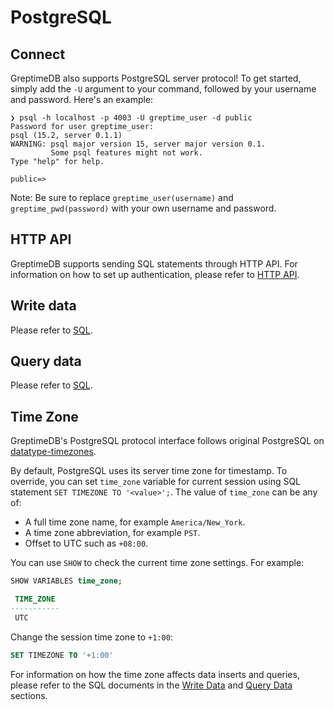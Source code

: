 # PostgreSQL

## Connect

GreptimeDB also supports PostgreSQL server protocol! To get started, simply add the `-U` argument to your command, followed by your username and password. Here's an example:

```shell
❯ psql -h localhost -p 4003 -U greptime_user -d public
Password for user greptime_user:
psql (15.2, server 0.1.1)
WARNING: psql major version 15, server major version 0.1.
         Some psql features might not work.
Type "help" for help.

public=>
```

Note: Be sure to replace `greptime_user(username)` and `greptime_pwd(password)` with your own username and password.

## HTTP API

GreptimeDB supports sending SQL statements through HTTP API. For information on how to set up authentication, please refer to [HTTP API](./http-api.md).

## Write data

Please refer to [SQL](../write-data/sql.md).

## Query data

Please refer to [SQL](../query-data/sql.md).

## Time Zone

GreptimeDB's PostgreSQL protocol interface follows original PostgreSQL on [datatype-timezones](https://www.postgresql.org/docs/current/datatype-datetime.html#DATATYPE-TIMEZONES).

By default, PostgreSQL uses its server time zone for timestamp. To override, you can
set `time_zone` variable for current session using SQL statement `SET TIMEZONE TO '<value>';`.
The value of `time_zone` can be any of:

- A full time zone name, for example `America/New_York`.
- A time zone abbreviation, for example `PST`.
- Offset to UTC such as `+08:00`.

You can use `SHOW` to check the current time zone settings. For example:

```sql
SHOW VARIABLES time_zone;
```

```sql
 TIME_ZONE 
-----------
 UTC
```

Change the session time zone to `+1:00`:

```SQL
SET TIMEZONE TO '+1:00'
```

For information on how the time zone affects data inserts and queries, please refer to the SQL documents in the [Write Data](../write-data/sql.md#time-zone) and [Query Data](../query-data/sql.md#time-zone) sections.

